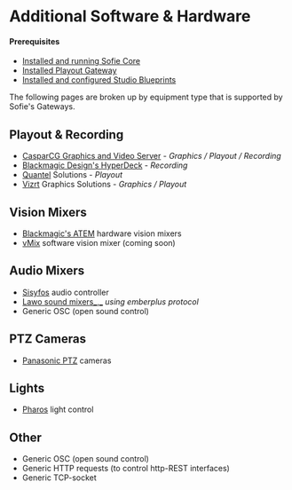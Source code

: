 # Additional Software & Hardware

#### Prerequisites

* [Installed and running Sofie&nbsp;Core](../installing-sofie-server-core.md)
* [Installed Playout Gateway](../installing-a-gateway/playout-gateway.md)
* [Installed and configured Studio Blueprints](../installing-blueprints.md#installing-a-studio-blueprint)

The following pages are broken up by equipment type that is supported by Sofie's Gateways.

## Playout & Recording
* [CasparCG Graphics and Video Server](casparcg-server-installation.md) - _Graphics / Playout / Recording_
* [Blackmagic Design's HyperDeck](https://www.blackmagicdesign.com/products/hyperdeckstudio) - _Recording_ 
* [Quantel](http://www.quantel.com) Solutions - _Playout_
* [Vizrt](https://www.vizrt.com/) Graphics Solutions - _Graphics / Playout_

## Vision Mixers
* [Blackmagic's ATEM](https://www.blackmagicdesign.com/products/atem) hardware vision mixers
* [vMix](https://www.vmix.com/) software vision mixer \(coming soon\)

## Audio Mixers
* [Sisyfos](https://github.com/olzzon/sisyfos-audio-controller) audio controller
* [Lawo sound mixers_,_](https://www.lawo.com/applications/broadcast-production/audio-consoles.html) _using emberplus protocol_
* Generic OSC \(open sound control\)

## PTZ Cameras
* [Panasonic PTZ](https://pro-av.panasonic.net/en/products/ptz_camera_systems.html) cameras

## Lights
* [Pharos](https://www.pharoscontrols.com/) light control

## Other
* Generic OSC \(open sound control\)
* Generic HTTP requests \(to control http-REST interfaces\)
* Generic TCP-socket
